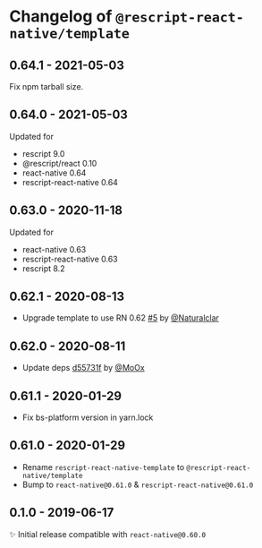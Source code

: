 # Changelog of `@rescript-react-native/template`

## 0.64.1 - 2021-05-03

Fix npm tarball size.

## 0.64.0 - 2021-05-03

Updated for

- rescript 9.0
- @rescript/react 0.10
- react-native 0.64
- rescript-react-native 0.64

## 0.63.0 - 2020-11-18

Updated for

- react-native 0.63
- rescript-react-native 0.63
- rescript 8.2

## 0.62.1 - 2020-08-13

- Upgrade template to use RN 0.62 [#5](https://github.com/rescript-react-native/template/pull/5) by [@Naturalclar](https://github.com/Naturalclar)

## 0.62.0 - 2020-08-11

- Update deps [d55731f](https://github.com/rescript-react-native/template/commit/d55731f) by [@MoOx](https://github.com/MoOx)

## 0.61.1 - 2020-01-29

- Fix bs-platform version in yarn.lock

## 0.61.0 - 2020-01-29

- Rename `rescript-react-native-template` to `@rescript-react-native/template`
- Bump to `react-native@0.61.0` & `rescript-react-native@0.61.0`

## 0.1.0 - 2019-06-17

✨ Initial release compatible with `react-native@0.60.0`
